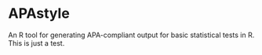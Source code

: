 # APAstyle
An R tool for generating APA-compliant output for basic statistical tests in R. This is just a test.
